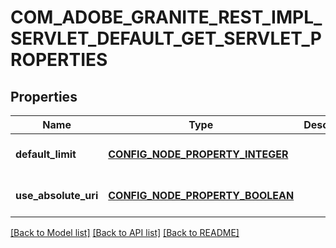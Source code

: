# COM_ADOBE_GRANITE_REST_IMPL_SERVLET_DEFAULT_GET_SERVLET_PROPERTIES

## Properties
Name | Type | Description | Notes
------------ | ------------- | ------------- | -------------
**default_limit** | [**CONFIG_NODE_PROPERTY_INTEGER**](configNodePropertyInteger.md) |  | [optional] [default to null]
**use_absolute_uri** | [**CONFIG_NODE_PROPERTY_BOOLEAN**](configNodePropertyBoolean.md) |  | [optional] [default to null]

[[Back to Model list]](../README.md#documentation-for-models) [[Back to API list]](../README.md#documentation-for-api-endpoints) [[Back to README]](../README.md)


